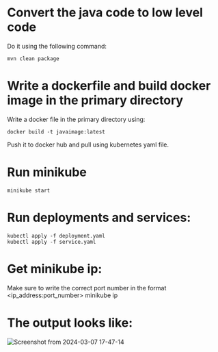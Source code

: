 # Convert the java code to low level code 
Do it using the following command:

    mvn clean package

# Write a dockerfile and build docker image in the primary directory
Write a docker file in the primary directory using:

    docker build -t javaimage:latest
Push it to docker hub and pull using kubernetes yaml file.
# Run minikube 

    minikube start

# Run deployments and services:

    kubectl apply -f deployment.yaml
    kubectl apply -f service.yaml

# Get minikube ip:
 Make sure to write the correct port number in the format <ip_address:port_number>
    minikube ip

# The output looks like:
![Screenshot from 2024-03-07 17-47-14](https://github.com/SharanReddyy/K8s/assets/78129496/29b4cd6b-8e5b-4414-8542-e18e1e6bdf28)


    
